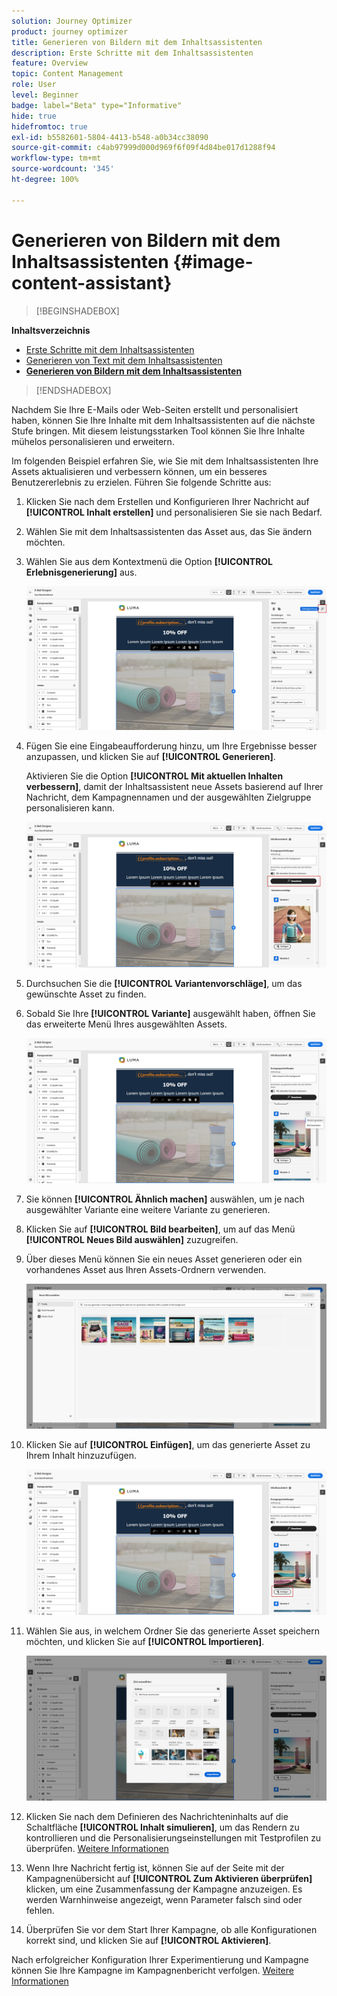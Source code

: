 ```yaml
---
solution: Journey Optimizer
product: journey optimizer
title: Generieren von Bildern mit dem Inhaltsassistenten
description: Erste Schritte mit dem Inhaltsassistenten
feature: Overview
topic: Content Management
role: User
level: Beginner
badge: label="Beta" type="Informative"
hide: true
hidefromtoc: true
exl-id: b5582601-5804-4413-b548-a0b34cc38090
source-git-commit: c4ab97999d000d969f6f09f4d84be017d1288f94
workflow-type: tm+mt
source-wordcount: '345'
ht-degree: 100%

---
```


# Generieren von Bildern mit dem Inhaltsassistenten {#image-content-assistant}

>[!BEGINSHADEBOX]

**Inhaltsverzeichnis**

* [Erste Schritte mit dem Inhaltsassistenten](gs-generative.md)
* [Generieren von Text mit dem Inhaltsassistenten](generative-content.md)
* **[Generieren von Bildern mit dem Inhaltsassistenten](generative-image.md)**

>[!ENDSHADEBOX]



Nachdem Sie Ihre E-Mails oder Web-Seiten erstellt und personalisiert haben, können Sie Ihre Inhalte mit dem Inhaltsassistenten auf die nächste Stufe bringen. Mit diesem leistungsstarken Tool können Sie Ihre Inhalte mühelos personalisieren und erweitern.

Im folgenden Beispiel erfahren Sie, wie Sie mit dem Inhaltsassistenten Ihre Assets aktualisieren und verbessern können, um ein besseres Benutzererlebnis zu erzielen. Führen Sie folgende Schritte aus:

1. Klicken Sie nach dem Erstellen und Konfigurieren Ihrer Nachricht auf **[!UICONTROL Inhalt erstellen]** und personalisieren Sie sie nach Bedarf.

1. Wählen Sie mit dem Inhaltsassistenten das Asset aus, das Sie ändern möchten.

1. Wählen Sie aus dem Kontextmenü die Option **[!UICONTROL Erlebnisgenerierung]** aus.

   ![](assets/gen-ai-image-1.png)

1. Fügen Sie eine Eingabeaufforderung hinzu, um Ihre Ergebnisse besser anzupassen, und klicken Sie auf **[!UICONTROL Generieren]**.

   Aktivieren Sie die Option **[!UICONTROL Mit aktuellen Inhalten verbessern]**, damit der Inhaltsassistent neue Assets basierend auf Ihrer Nachricht, dem Kampagnennamen und der ausgewählten Zielgruppe personalisieren kann.

   ![](assets/gen-ai-image-2.png)

1. Durchsuchen Sie die **[!UICONTROL Variantenvorschläge]**, um das gewünschte Asset zu finden.

1. Sobald Sie Ihre **[!UICONTROL Variante]** ausgewählt haben, öffnen Sie das erweiterte Menü Ihres ausgewählten Assets.

   ![](assets/gen-ai-image-3.png)

1. Sie können **[!UICONTROL Ähnlich machen]** auswählen, um je nach ausgewählter Variante eine weitere Variante zu generieren.

1. Klicken Sie auf **[!UICONTROL Bild bearbeiten]**, um auf das Menü **[!UICONTROL Neues Bild auswählen]** zuzugreifen.

1. Über dieses Menü können Sie ein neues Asset generieren oder ein vorhandenes Asset aus Ihren Assets-Ordnern verwenden.

   ![](assets/gen-ai-image-4.png)

1. Klicken Sie auf **[!UICONTROL Einfügen]**, um das generierte Asset zu Ihrem Inhalt hinzuzufügen.

   ![](assets/gen-ai-image-5.png)

1. Wählen Sie aus, in welchem Ordner Sie das generierte Asset speichern möchten, und klicken Sie auf **[!UICONTROL Importieren]**.

   ![](assets/gen-ai-image-6.png)

1. Klicken Sie nach dem Definieren des Nachrichteninhalts auf die Schaltfläche **[!UICONTROL Inhalt simulieren]**, um das Rendern zu kontrollieren und die Personalisierungseinstellungen mit Testprofilen zu überprüfen. [Weitere Informationen](../email/preview.md)

1. Wenn Ihre Nachricht fertig ist, können Sie auf der Seite mit der Kampagnenübersicht auf **[!UICONTROL Zum Aktivieren überprüfen]** klicken, um eine Zusammenfassung der Kampagne anzuzeigen. Es werden Warnhinweise angezeigt, wenn Parameter falsch sind oder fehlen.

1. Überprüfen Sie vor dem Start Ihrer Kampagne, ob alle Konfigurationen korrekt sind, und klicken Sie auf **[!UICONTROL Aktivieren]**.

Nach erfolgreicher Konfiguration Ihrer Experimentierung und Kampagne können Sie Ihre Kampagne im Kampagnenbericht verfolgen. [Weitere Informationen](../reports/campaign-global-report.md#experimentation-report)
